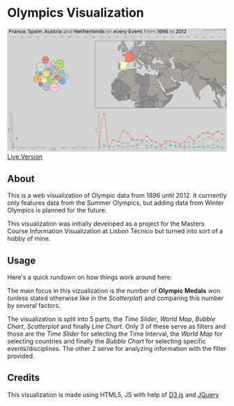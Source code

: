 # Olympics Visualization

![screenshot](https://github.com/DanyBoss/Olympics-Visualization/blob/master/res/preview.png?raw=true)
[Live Version](http://olympics.ayydany.space/)

## About
This is a web visualization of Olympic data from 1896 until 2012. 
It currrently only features data from the Summer Olympics, but adding data from Winter Olympics is planned for the future.

This visualization was initially developed as a project for the Masters Course Information Visualization at Lisbon Técnico but turned into sort of a hobby of mine.

## Usage
Here's a quick rundown on how things work around here.

The main focus in this vizualization is the number of **Olympic Medals** won (unless  stated otherwise like in the *Scatterplot*) and comparing this number by several factors.

The visualization is split into 5 parts, the *Time Slider*, *World Map*, *Bubble Chart*, *Scatterplot* and finally *Line Chart*. 
Only 3 of these serve as filters and those are the *Time Slider* for selecting the Time Interval, the *World Map* for selecting countries and finally the *Bubble Chart* for selecting specific events/disciplines.
The other 2 serve for analyzing information with the filter provided.

## Credits
This visualization is made using HTML5, JS with help of [D3.js](https://d3js.org/) and [JQuery](https://jquery.com/)
